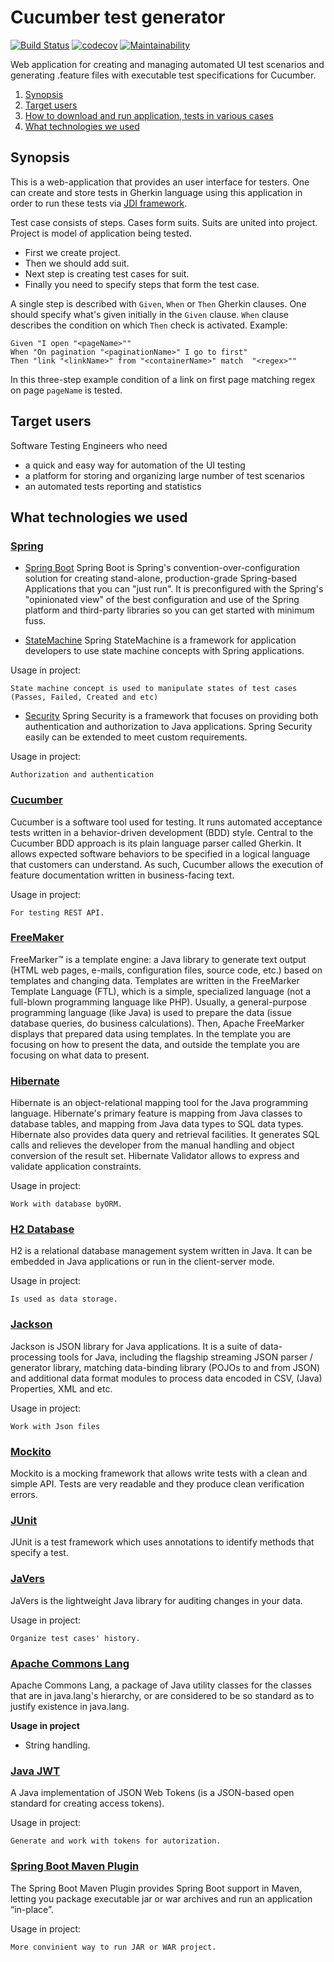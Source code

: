 # Cucumber test generator

[![Build Status](https://travis-ci.org/TAI-EPAM/jdi-cucumber-test-generator.svg?branch=develop)](https://travis-ci.org/TAI-EPAM/jdi-cucumber-test-generator)
[![codecov](https://codecov.io/gh/TAI-EPAM/jdi-cucumber-test-generator/branch/develop/graph/badge.svg)](https://codecov.io/gh/TAI-EPAM/jdi-cucumber-test-generator)
[![Maintainability](https://api.codeclimate.com/v1/badges/aeb3da30a48d444f6477/maintainability)](https://codeclimate.com/github/TAI-EPAM/jdi-cucumber-test-generator/maintainability)

Web application for creating and managing automated UI test scenarios and generating
 .feature files with executable test specifications for Cucumber.
 
 1. [Synopsis](#synopsis)
 2. [Target users](#target-users)
 3. [How to download and run application, tests in various cases](RUN.md)
 4. [What technologies we used](#what-technologies-we-used)
 
## Synopsis
This is a web-application that provides an user interface for testers. One can create and store
 tests in Gherkin language using this application in order to run these tests via [JDI framework](https://github.com/epam/JDI).

Test case consists of steps. Cases form suits. Suits are united into project.
Project is model of application being tested. 
  * First we create project.
  * Then we should add suit.
  * Next step is creating test cases for suit.
  * Finally you need to specify steps that form the test case.
  
A single step is described with `Given`, `When` or `Then` Gherkin clauses.
One should specify what's given initially in the `Given` clause.
`When` clause describes the condition on which `Then` check is activated. Example:

`Given "I open "<pageName>""`\
`When "On pagination "<paginationName>" I go to first"`\
`Then "link "<linkName>" from "<containerName>" match  "<regex>""`

In this three-step example condition of a link on first page matching regex on page `pageName` is tested.

## Target users
Software Testing Engineers who need 
* a quick and easy way for automation of the UI testing
* a platform for storing and organizing large number of test scenarios
* an automated tests reporting and statistics

## What technologies we used

### [Spring](https://spring.io/docs)
* [Spring Boot](https://docs.spring.io/spring-boot/docs/current/reference/htmlsingle/)
Spring Boot is Spring's convention-over-configuration solution for creating stand-alone, production-grade 
Spring-based Applications that you can "just run". It is preconfigured with the Spring's "opinionated view"
of the best configuration and use of the Spring platform and third-party libraries so you can get started with minimum fuss. 
    
* [StateMachine](https://projects.spring.io/spring-statemachine/)
Spring StateMachine is a framework for application developers to use state machine concepts with Spring 
applications. 

Usage in project:

	State machine concept is used to manipulate states of test cases (Passes, Failed, Created and etc)

* [Security](https://projects.spring.io/spring-security/)
Spring Security is a framework that focuses on providing both authentication and authorization to Java applications. 
Spring Security easily can be extended to meet custom requirements.

Usage in project:

    Authorization and authentication
### [Cucumber](https://docs.cucumber.io/)
Cucumber is a software tool used for testing. It runs automated acceptance tests written in a
behavior-driven development (BDD) style. Central to the Cucumber BDD approach is its plain language
parser called Gherkin. It allows expected software behaviors to be specified in a logical language
that customers can understand. As such, Cucumber allows the execution of feature documentation
written in business-facing text.

Usage in project:

    For testing REST API.
    
### [FreeMaker](https://freemarker.apache.org/docs/index.html)
 FreeMarker™ is a template engine: a Java library to generate text output (HTML web pages, e-mails, configuration files, source code, etc.) based on templates and changing data.
 Templates are written in the FreeMarker Template Language (FTL), which is a simple, specialized language (not a full-blown programming language like PHP). Usually, a general-purpose
 programming language (like Java) is used to prepare the data (issue database queries, do business calculations). Then, Apache FreeMarker displays that prepared data using templates.
 In the template you are focusing on how to present the data, and outside the template you are focusing on what data to present.

### [Hibernate](http://hibernate.org/)
Hibernate is an object-relational mapping tool for the Java programming language. Hibernate's primary 
feature is mapping from Java classes to database tables, and mapping from Java data types to SQL data 
types. Hibernate also provides data query and retrieval facilities. It generates SQL calls and relieves 
the developer from the manual handling and object conversion of the result set. Hibernate Validator 
allows to express and validate application constraints.

Usage in project:

    Work with database byORM.
### [H2 Database](http://www.h2database.com/html/main.html)
H2 is a relational database management system written in Java. It can be embedded in Java applications 
or run in the client-server mode.

Usage in project:

    Is used as data storage.

### [Jackson](https://github.com/FasterXML/jackson)
Jackson is JSON library for Java applications. It is a suite of data-processing tools for Java, 
including the flagship streaming JSON parser / generator library, matching data-binding library 
(POJOs to and from JSON) and additional data format modules to process data encoded in CSV, (Java) 
Properties, XML and etc. 

Usage in project:

    Work with Json files

### [Mockito](http://site.mockito.org/)
Mockito is a mocking framework that allows write tests with a clean and simple API. 
Tests are very readable and they produce clean verification errors.

### [JUnit](http://junit.org/junit5/)
JUnit is a test framework which uses annotations to identify methods that specify a test.

### [JaVers](https://github.com/javers/javers#guidelines-for-contributors)
JaVers is the lightweight Java library for auditing changes in your data.

Usage in project:

    Organize test cases' history. 
### [Apache Commons Lang](https://commons.apache.org/proper/commons-lang)
Apache Commons Lang, a package of Java utility classes for the classes 
that are in java.lang's hierarchy, or are considered to be so standard as to 
justify existence in java.lang.

**Usage in project**

* String handling.

### [Java JWT](https://github.com/auth0/java-jwt)
A Java implementation of JSON Web Tokens (is a JSON-based open standard for creating access tokens).

Usage in project:

    Generate and work with tokens for autorization.
     
### [Spring Boot Maven Plugin](https://docs.spring.io/spring-boot/docs/current/maven-plugin/usage.html)
The Spring Boot Maven Plugin provides Spring Boot support in Maven, letting you package executable
jar or war archives and run an application “in-place”.

Usage in project:

    More convinient way to run JAR or WAR project.
